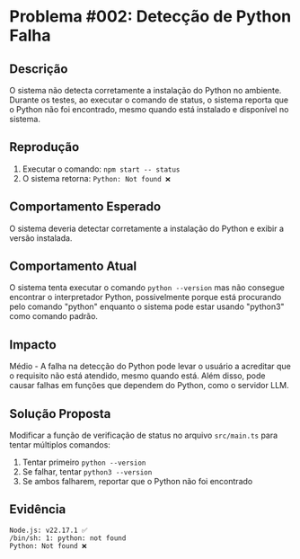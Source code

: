 # Problema #002: Detecção de Python Falha

## Descrição
O sistema não detecta corretamente a instalação do Python no ambiente. Durante os testes, ao executar o comando de status, o sistema reporta que o Python não foi encontrado, mesmo quando está instalado e disponível no sistema.

## Reprodução
1. Executar o comando: `npm start -- status`
2. O sistema retorna: `Python: Not found ❌`

## Comportamento Esperado
O sistema deveria detectar corretamente a instalação do Python e exibir a versão instalada.

## Comportamento Atual
O sistema tenta executar o comando `python --version` mas não consegue encontrar o interpretador Python, possivelmente porque está procurando pelo comando "python" enquanto o sistema pode estar usando "python3" como comando padrão.

## Impacto
Médio - A falha na detecção do Python pode levar o usuário a acreditar que o requisito não está atendido, mesmo quando está. Além disso, pode causar falhas em funções que dependem do Python, como o servidor LLM.

## Solução Proposta
Modificar a função de verificação de status no arquivo `src/main.ts` para tentar múltiplos comandos:
1. Tentar primeiro `python --version`
2. Se falhar, tentar `python3 --version`
3. Se ambos falharem, reportar que o Python não foi encontrado

## Evidência
```
Node.js: v22.17.1 ✅
/bin/sh: 1: python: not found
Python: Not found ❌
``` 